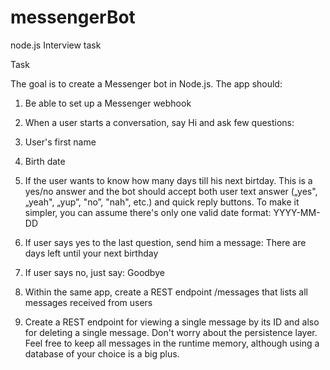 # messengerBot
node.js Interview task

Task

The goal is to create a Messenger bot in Node.js. The app should:

1. Be able to set up a Messenger webhook

2. When a user starts a conversation, say Hi and ask few questions:

  1. User's first name
  2. Birth date
  3. If the user wants to know how many days till his next birtday. This is a yes/no answer
    and the bot should accept both user text answer („yes", „yeah", „yup”, "no”, "nah", etc.)
    and quick reply buttons. To make it simpler, you can assume there's only one valid
    date format: YYYY-MM-DD

3. If user says yes to the last question, send him a message: There are <N> days left until
 your next birthday

4. If user says no, just say: Goodbye

5. Within the same app, create a REST endpoint /messages that lists all messages received
 from users

6. Create a REST endpoint for viewing a single message by its ID and also for deleting a
 single message.
 Don't worry about the persistence layer. Feel free to keep all messages in the runtime
 memory, although using a database of your choice is a big plus.
